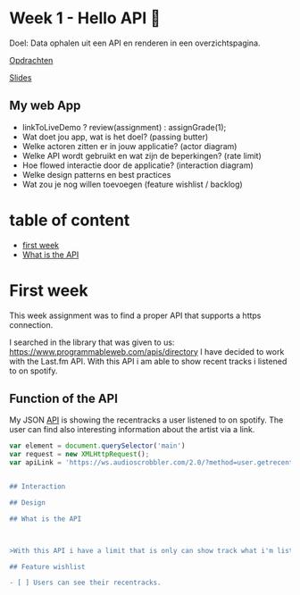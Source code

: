# Week 1 - Hello API 🐒

Doel: Data ophalen uit een API en renderen in een overzichtspagina.

[Opdrachten](https://drive.google.com/open?id=1OVhWQNaCgSluYviTKKWcApkyPd23xow1PiExb8GYANM)

[Slides](https://drive.google.com/open?id=1Rjl9xqXoKniQSRJPdkU1O5YwWC33SJK8KiV0a-H_xZU)


## My web App

* linkToLiveDemo ? review(assignment) : assignGrade(1);
* Wat doet jou app, wat is het doel? (passing butter)
* Welke actoren zitten er in jouw applicatie? (actor diagram)
* Welke API wordt gebruikt en wat zijn de beperkingen? (rate limit)
* Hoe flowed interactie door de applicatie? (interaction diagram)
* Welke design patterns en best practices
* Wat zou je nog willen toevoegen (feature wishlist / backlog)


# table of content
* [first week](firstweek)
* [What is the API](whatistheapi)


# First week
This week assignment was to find a proper API that supports a https connection.

I searched in the library that was given to us: https://www.programmableweb.com/apis/directory I have decided to work with the Last.fm API. With this API i am able to show recent tracks i listened to on spotify.


## Function of the API
My JSON [API](https://ws.audioscrobbler.com/2.0/?method=user.getrecenttracks&user=nathankeyzer&api_key=558413ce30002869acf1d2e2d9c2047b&format=json&page=1) is showing the recentracks a user listened to on spotify. The user can find also interesting information about the artist via a link.

```javascript
var element = document.querySelector('main')
var request = new XMLHttpRequest();
var apiLink = 'https://ws.audioscrobbler.com/2.0/?method=user.getrecenttracks&user=nathankeyzer&api_key=558413ce30002869acf1d2e2d9c2047b&format=json&page=1';```


## Interaction

## Design

## What is the API



>With this API i have a limit that is only can show track what i'm listening right know and in the past.

## Feature wishlist

- [ ] Users can see their recentracks.
